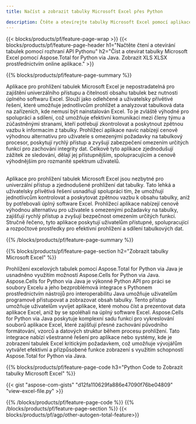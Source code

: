 ```yaml
---
title: Načíst a zobrazit tabulky Microsoft Excel přes Python 

description: Čtěte a otevírejte tabulky Microsoft Excel pomocí aplikace Python.
---
```


{{< blocks/products/pf/feature-page-wrap >}}
{{< blocks/products/pf/feature-page-header h1="Načtěte čtení a otevírání tabulek pomocí rozhraní API Pythonu" h2="Číst a otevírat tabulky Microsoft Excel pomocí Aspose.Total for Python via Java. Zobrazit XLS XLSX prostřednictvím online aplikace." >}}

{{% blocks/products/pf/feature-page-summary %}}

Aplikace pro prohlížení tabulek Microsoft Excel je nepostradatelná pro zajištění univerzálního přístupu a čitelnosti obsahu tabulek bez nutnosti úplného softwaru Excel. Slouží jako odlehčené a uživatelsky přívětivé řešení, které umožňuje jednotlivcům prohlížet a analyzovat tabulková data na zařízeních, kde nemusí být nainstalován Excel. To je zvláště výhodné pro spolupráci a sdílení, což umožňuje efektivní komunikaci mezi členy týmu a zúčastněnými stranami, kteří potřebují zkontrolovat a poskytnout zpětnou vazbu k informacím z tabulky. Prohlížecí aplikace navíc nabízejí cenově výhodnou alternativu pro uživatele s omezenými požadavky na tabulkový procesor, poskytují rychlý přístup a zvyšují zabezpečení omezením určitých funkcí pro zachování integrity dat. Celkově tyto aplikace zjednodušují zážitek ze sledování, dělají jej přístupnějším, spolupracujícím a cenově výhodnějším pro rozmanité spektrum uživatelů. <br /><br />

Aplikace pro prohlížení tabulek Microsoft Excel jsou nezbytné pro univerzální přístup a zjednodušené prohlížení dat tabulky. Tato lehká a uživatelsky přívětivá řešení usnadňují spolupráci tím, že umožňují jednotlivcům kontrolovat a poskytovat zpětnou vazbu k obsahu tabulky, aniž by potřebovali úplný software Excel. Prohlížecí aplikace nabízejí cenově výhodnou alternativu pro uživatele s omezenými požadavky na tabulky, zajišťují rychlý přístup a zvyšují bezpečnost omezením určitých funkcí. Stručně řečeno, tyto aplikace poskytují uživatelům přístupné, spolupracující a rozpočtové prostředky pro efektivní prohlížení a sdílení tabulkových dat.

{{% /blocks/products/pf/feature-page-summary  %}}

{{% blocks/products/pf/feature-page-section  h2="Zobrazit tabulky Microsoft Excel" %}}

Prohlížení excelových tabulek pomocí Aspose.Total for Python via Java je usnadněno využitím možností Aspose.Cells for Python via Java. Aspose.Cells for Python via Java je výkonné Python API pro práci se soubory Excelu a jeho bezproblémová integrace s Pythonem prostřednictvím nástrojů pro interoperabilitu Java umožňuje uživatelům programově přistupovat a zobrazovat obsah tabulky. Tento přístup umožňuje uživatelům vyvíjet aplikace, které mohou číst a prezentovat data aplikace Excel, aniž by se spoléhali na úplný software Excel. Aspose.Cells for Python via Java poskytuje komplexní sadu funkcí pro vykreslování souborů aplikace Excel, které zajišťují přesné zachování původního formátování, vzorců a datových struktur během procesu prohlížení. Tato integrace nabízí všestranné řešení pro aplikace nebo systémy, kde je zobrazení tabulek Excel kritickým požadavkem, což umožňuje vývojářům vytvářet efektivní a přizpůsobené funkce zobrazení s využitím schopností Aspose.Total for Python via Java.

{{% blocks/products/pf/feature-page-code h3="Python Code to Zobrazit tabulky Microsoft Excel" %}}

{{< gist "aspose-com-gists" "d12fa110629fa886e47090f76be04809" "view-excel-file.py" >}}

{{% /blocks/products/pf/feature-page-code  %}}
{{% /blocks/products/pf/feature-page-section %}}
{{< blocks/products/pf/agp/other-autogen-total-feature>}}